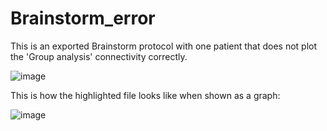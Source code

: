 # Brainstorm_error

This is an exported Brainstorm protocol with one patient that does not plot the 'Group analysis' connectivity correctly.  

![image](https://user-images.githubusercontent.com/8577395/175139115-269d04e5-a503-4f06-8108-50f631256d10.png)

This is how the highlighted file looks like when shown as a graph:

![image](https://user-images.githubusercontent.com/8577395/175143909-c46cac95-f219-4f2e-8857-b10f8647f53a.png)


